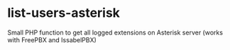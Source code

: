 # list-users-asterisk
Small PHP function to get all logged extensions on Asterisk server (works with FreePBX and IssabelPBX)
